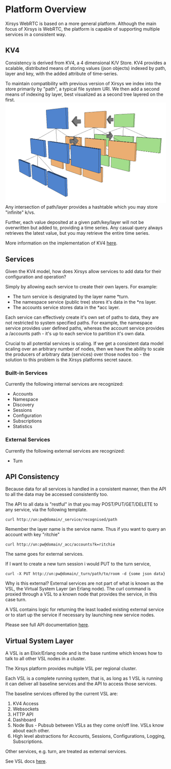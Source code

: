 # Platform Overview

Xirsys WebRTC is based on a more general platform. Although the main focus of Xirsys is WebRTC, the platform is capable of supporting multiple services in a consistent way.

## KV4

Consistency is derived from KV4, a 4 dimensional K\/V Store. KV4 provides a scalable, distributed means of storing values \(json objects\) indexed by path, layer and key, with the added attribute of time-series.

To maintain compatibility with previous version of Xirsys we index into the store primarily by "path", a typical file system URI. We then add a second means of indexing by layer, best visualized as a second tree layered on the first.
![](layers.png)
Any intersection of path\/layer provides a hashtable which you may store "infinite" k\/vs.

Further, each value deposited at a given path\/key\/layer will not be overwritten but added to, providing a time series. Any casual query always retrieves the latest value, but you may retrieve the entire time series.

More information on the implementation of KV4 [here](/kv4.md).

## Services

Given the KV4 model, how does Xirsys allow services to add data for their configuration and operation?

Simply by allowing each service to create their own layers. For example:

* The turn service is designated by the layer name \*turn.
* The namespace service \(public tree\) stores it's data in the \*ns layer.
* The accounts service stores data in the \*acc layer.

Each service can effectively create it's own set of paths to data, they are not restricted to system specified paths. For example, the namespace service provides user defined paths, whereas the account service provides a \/accounts path - it's up to each service to partition it's own data.

Crucial to all potential services is scaling. If we get a consistent data model scaling over an arbitrary number of nodes, then we have the ability to scale the producers of arbitrary data \(services\) over those nodes too - the solution to this problem is the Xirsys platforms secret sauce.

### Built-in Services

Currently the following internal services are recognized:

* Accounts
* Namespace
* Discovery
* Sessions
* Configuration
* Subscriptions
* Statistics

### External Services

Currently the following external services are recognized:

* Turn

## API Consistency

Because data for all services is handled in a consistent manner, then the API to all the data may be accessed consistently too.

The API to all data is "restful" in that you may POST\/PUT\/GET\/DELETE to any service, via the following template.

```
curl http://un:pw@domain/_service/recognised/path
```

Remember the layer name is the service name. Thus if you want to query an account with key "ritchie"

```
curl http://un:pw@domain/_acc/accounts?k=ritchie
```

The same goes for external services.

If I want to create a new turn session i would PUT to the turn service,

```
curl -X PUT http://un:pw@domain/_turn/path/to/room -d {some json data}
```

Why is this external? External services are not part of what is known as the VSL, the Virtual System Layer \(an Erlang node\). The curl command is proxied through a VSL to a known node that provides the service, in this case turn.

A VSL contains logic for returning the least loaded existing external service or to start up the service if necessary by launching new service nodes.

Please see full API documentation [here](/http_api.md).

## Virtual System Layer

A VSL is an Elixir\/Erlang node and is the base runtime which knows how to talk to all other VSL nodes in a cluster.

The Xirsys platform provides multiple VSL per regional cluster.

Each VSL is a complete running system, that is, as long as 1 VSL is running it can deliver all baseline services and the API to access those services.

The baseline services offered by the current VSL are:

1. KV4 Access
2. Websockets
3. HTTP API
4. Dashboard
5. Node Bus - Pubsub between VSLs as they come on\/off line. VSLs know about each other.
6. High level abstractions for Accounts, Sessions, Configurations, Logging, Subscriptions.

Other services, e.g. turn, are treated as external services.

See VSL docs [here](/vsl.md).

